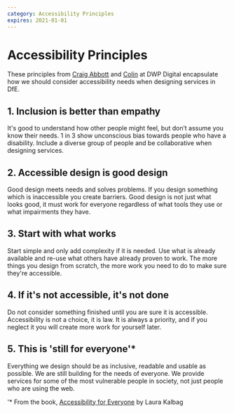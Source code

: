 ```yaml
---
category: Accessibility Principles
expires: 2021-01-01
---
```


# Accessibility Principles

These principles from [Craig Abbott](https://twitter.com/abbott567) and [Colin](https://twitter.com/htmlandbacon) at DWP Digital encapsulate how we should consider accessibility needs when designing  services in DfE.

## 1. Inclusion is better than empathy

It's good to understand how other people might feel, but don’t assume you know their needs. 1 in 3 show unconscious bias towards people who have a disability. Include a diverse group of people and be collaborative when designing services.

## 2. Accessible design is good design

Good design meets needs and solves problems. If you design something which is inaccessible you create barriers. Good design is not just what looks good, it must work for everyone regardless of what tools they use or what impairments they have.

## 3. Start with what works

Start simple and only add complexity if it is needed. Use what is already available and re-use what others have already proven to work. The more things you design from scratch, the more work you need to do to make sure they're accessible.

## 4. If it's not accessible, it's not done

Do not consider something finished until you are sure it is accessible. Accessibility is not a choice, it is law. It is always a priority, and if you neglect it you will create more work for yourself later.

## 5. This is 'still for everyone'*

Everything we design should be as inclusive, readable and usable as possible. We are still building for the needs of everyone. We provide services for some of the most vulnerable people in society, not just people who are using the web.

'* From the book, [Accessibility for Everyone](https://laurakalbag.com/book/) by Laura Kalbag
